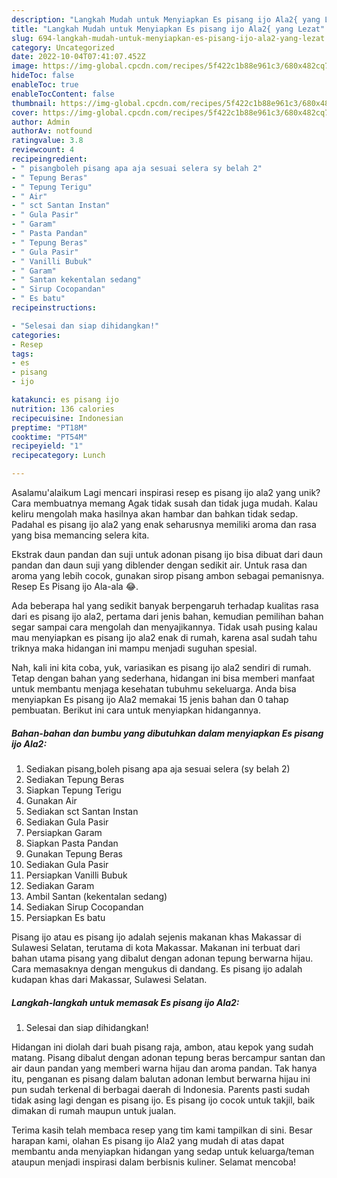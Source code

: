 ```yaml
---
description: "Langkah Mudah untuk Menyiapkan Es pisang ijo Ala2{ yang Lezat"
title: "Langkah Mudah untuk Menyiapkan Es pisang ijo Ala2{ yang Lezat"
slug: 694-langkah-mudah-untuk-menyiapkan-es-pisang-ijo-ala2-yang-lezat
category: Uncategorized
date: 2022-10-04T07:41:07.452Z
image: https://img-global.cpcdn.com/recipes/5f422c1b88e961c3/680x482cq70/es-pisang-ijo-ala2-foto-resep-utama.jpg
hideToc: false
enableToc: true
enableTocContent: false
thumbnail: https://img-global.cpcdn.com/recipes/5f422c1b88e961c3/680x482cq70/es-pisang-ijo-ala2-foto-resep-utama.jpg
cover: https://img-global.cpcdn.com/recipes/5f422c1b88e961c3/680x482cq70/es-pisang-ijo-ala2-foto-resep-utama.jpg
author: Admin
authorAv: notfound
ratingvalue: 3.8
reviewcount: 4
recipeingredient:
- " pisangboleh pisang apa aja sesuai selera sy belah 2"
- " Tepung Beras"
- " Tepung Terigu"
- " Air"
- " sct Santan Instan"
- " Gula Pasir"
- " Garam"
- " Pasta Pandan"
- " Tepung Beras"
- " Gula Pasir"
- " Vanilli Bubuk"
- " Garam"
- " Santan kekentalan sedang"
- " Sirup Cocopandan"
- " Es batu"
recipeinstructions:

- "Selesai dan siap dihidangkan!"
categories:
- Resep
tags:
- es
- pisang
- ijo

katakunci: es pisang ijo 
nutrition: 136 calories
recipecuisine: Indonesian
preptime: "PT18M"
cooktime: "PT54M"
recipeyield: "1"
recipecategory: Lunch

---
```



Asalamu'alaikum Lagi mencari inspirasi resep es pisang ijo ala2 yang unik? Cara membuatnya memang Agak tidak susah dan tidak juga mudah. Kalau keliru mengolah maka hasilnya akan hambar dan bahkan tidak sedap. Padahal es pisang ijo ala2 yang enak seharusnya memiliki aroma dan rasa yang bisa memancing selera kita.


Ekstrak daun pandan dan suji untuk adonan pisang ijo bisa dibuat dari daun pandan dan daun suji yang diblender dengan sedikit air. Untuk rasa dan aroma yang lebih cocok, gunakan sirop pisang ambon sebagai pemanisnya. Resep Es Pisang ijo Ala-ala 😂.

Ada beberapa hal yang sedikit banyak berpengaruh terhadap kualitas rasa dari es pisang ijo ala2, pertama dari jenis bahan, kemudian pemilihan bahan segar sampai cara mengolah dan menyajikannya. Tidak usah pusing kalau mau menyiapkan es pisang ijo ala2 enak di rumah, karena asal sudah tahu triknya maka hidangan ini mampu menjadi suguhan spesial.


Nah, kali ini kita coba, yuk, variasikan es pisang ijo ala2 sendiri di rumah. Tetap dengan bahan yang sederhana, hidangan ini bisa memberi manfaat untuk membantu menjaga kesehatan tubuhmu sekeluarga. Anda bisa menyiapkan Es pisang ijo Ala2 memakai 15 jenis bahan dan 0 tahap pembuatan. Berikut ini cara untuk menyiapkan hidangannya.

<!--inarticleads1-->

##### Bahan-bahan dan bumbu yang dibutuhkan dalam menyiapkan Es pisang ijo Ala2:

1. Sediakan  pisang,boleh pisang apa aja sesuai selera (sy belah 2)
1. Sediakan  Tepung Beras
1. Siapkan  Tepung Terigu
1. Gunakan  Air
1. Sediakan  sct Santan Instan
1. Sediakan  Gula Pasir
1. Persiapkan  Garam
1. Siapkan  Pasta Pandan
1. Gunakan  Tepung Beras
1. Sediakan  Gula Pasir
1. Persiapkan  Vanilli Bubuk
1. Sediakan  Garam
1. Ambil  Santan (kekentalan sedang)
1. Sediakan  Sirup Cocopandan
1. Persiapkan  Es batu


Pisang ijo atau es pisang ijo adalah sejenis makanan khas Makassar di Sulawesi Selatan, terutama di kota Makassar. Makanan ini terbuat dari bahan utama pisang yang dibalut dengan adonan tepung berwarna hijau. Cara memasaknya dengan mengukus di dandang. Es pisang ijo adalah kudapan khas dari Makassar, Sulawesi Selatan. 

<!--inarticleads2-->

##### Langkah-langkah untuk memasak Es pisang ijo Ala2:


1. Selesai dan siap dihidangkan!

Hidangan ini diolah dari buah pisang raja, ambon, atau kepok yang sudah matang. Pisang dibalut dengan adonan tepung beras bercampur santan dan air daun pandan yang memberi warna hijau dan aroma pandan. Tak hanya itu, penganan es pisang dalam balutan adonan lembut berwarna hijau ini pun sudah terkenal di berbagai daerah di Indonesia. Parents pasti sudah tidak asing lagi dengan es pisang ijo. Es pisang ijo cocok untuk takjil, baik dimakan di rumah maupun untuk jualan. 

Terima kasih telah membaca resep yang tim kami tampilkan di sini. Besar harapan kami, olahan Es pisang ijo Ala2 yang mudah di atas dapat membantu anda menyiapkan hidangan yang sedap untuk keluarga/teman ataupun menjadi inspirasi dalam berbisnis kuliner. Selamat mencoba!
